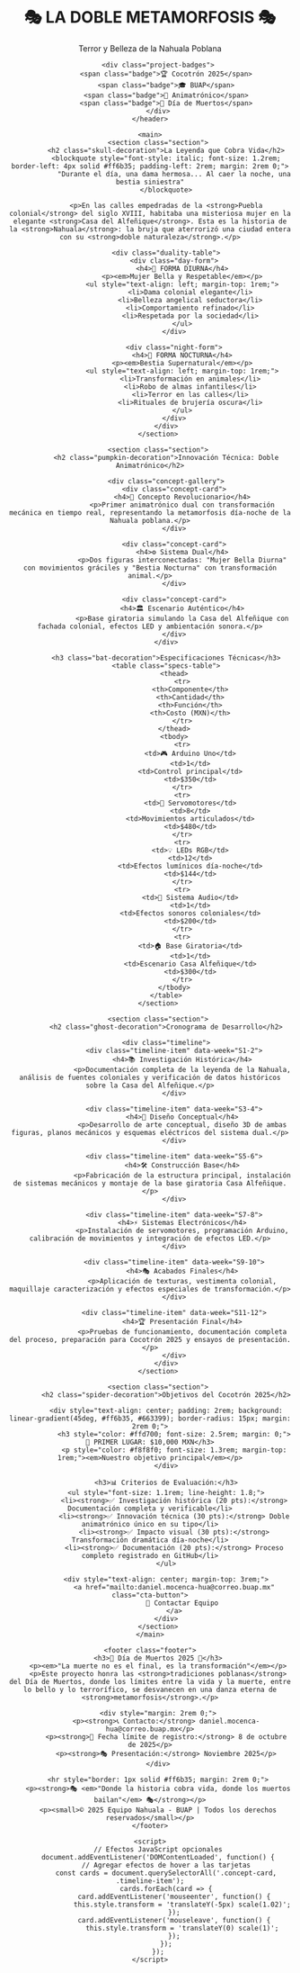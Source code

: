 <!DOCTYPE html>
<html lang="es-MX">
<head>
    <meta charset="UTF-8">
    <meta name="viewport" content="width=device-width, initial-scale=1.0">
    <title>🎭 La Doble Metamorfosis - Nahuala Poblana 🎭</title>
    <link rel="stylesheet" href="assets/css/day-of-dead-theme.css">
    <link rel="icon" href="assets/images/favicon.ico" type="image/x-icon">
    <meta name="description" content="Proyecto animatrónico para Cocotrón 2025 BUAP inspirado en la leyenda poblana de la Nahuala">
    <meta name="keywords" content="Nahuala, BUAP, Cocotrón, animatrónico, Puebla, Día de Muertos">
</head>
<body>
    <header class="main-header">
        <h1 class="spooky-text">🎭 LA DOBLE METAMORFOSIS 🎭</h1>
        <p class="subtitle">Terror y Belleza de la Nahuala Poblana</p>

        <div class="project-badges">
            <span class="badge">🏆 Cocotrón 2025</span>
            <span class="badge">🎓 BUAP</span>
            <span class="badge">🤖 Animatrónico</span>
            <span class="badge">🎃 Día de Muertos</span>
        </div>
    </header>

    <main>
        <section class="section">
            <h2 class="skull-decoration">La Leyenda que Cobra Vida</h2>
            <blockquote style="font-style: italic; font-size: 1.2rem; border-left: 4px solid #ff6b35; padding-left: 2rem; margin: 2rem 0;">
                "Durante el día, una dama hermosa... Al caer la noche, una bestia siniestra"
            </blockquote>

            <p>En las calles empedradas de la <strong>Puebla colonial</strong> del siglo XVIII, habitaba una misteriosa mujer en la elegante <strong>Casa del Alfeñique</strong>. Esta es la historia de la <strong>Nahuala</strong>: la bruja que aterrorizó una ciudad entera con su <strong>doble naturaleza</strong>.</p>

            <div class="duality-table">
                <div class="day-form">
                    <h4>🌅 FORMA DIURNA</h4>
                    <p><em>Mujer Bella y Respetable</em></p>
                    <ul style="text-align: left; margin-top: 1rem;">
                        <li>Dama colonial elegante</li>
                        <li>Belleza angelical seductora</li>
                        <li>Comportamiento refinado</li>
                        <li>Respetada por la sociedad</li>
                    </ul>
                </div>

                <div class="night-form">
                    <h4>🌚 FORMA NOCTURNA</h4>
                    <p><em>Bestia Supernatural</em></p>
                    <ul style="text-align: left; margin-top: 1rem;">
                        <li>Transformación en animales</li>
                        <li>Robo de almas infantiles</li>
                        <li>Terror en las calles</li>
                        <li>Rituales de brujería oscura</li>
                    </ul>
                </div>
            </div>
        </section>

        <section class="section">
            <h2 class="pumpkin-decoration">Innovación Técnica: Doble Animatrónico</h2>

            <div class="concept-gallery">
                <div class="concept-card">
                    <h4>🎯 Concepto Revolucionario</h4>
                    <p>Primer animatrónico dual con transformación mecánica en tiempo real, representando la metamorfosis día-noche de la Nahuala poblana.</p>
                </div>

                <div class="concept-card">
                    <h4>⚙️ Sistema Dual</h4>
                    <p>Dos figuras interconectadas: "Mujer Bella Diurna" con movimientos gráciles y "Bestia Nocturna" con transformación animal.</p>
                </div>

                <div class="concept-card">
                    <h4>🏛️ Escenario Auténtico</h4>
                    <p>Base giratoria simulando la Casa del Alfeñique con fachada colonial, efectos LED y ambientación sonora.</p>
                </div>
            </div>

            <h3 class="bat-decoration">Especificaciones Técnicas</h3>
            <table class="specs-table">
                <thead>
                    <tr>
                        <th>Componente</th>
                        <th>Cantidad</th>
                        <th>Función</th>
                        <th>Costo (MXN)</th>
                    </tr>
                </thead>
                <tbody>
                    <tr>
                        <td>🎮 Arduino Uno</td>
                        <td>1</td>
                        <td>Control principal</td>
                        <td>$350</td>
                    </tr>
                    <tr>
                        <td>🔄 Servomotores</td>
                        <td>8</td>
                        <td>Movimientos articulados</td>
                        <td>$480</td>
                    </tr>
                    <tr>
                        <td>💡 LEDs RGB</td>
                        <td>12</td>
                        <td>Efectos lumínicos día-noche</td>
                        <td>$144</td>
                    </tr>
                    <tr>
                        <td>🎵 Sistema Audio</td>
                        <td>1</td>
                        <td>Efectos sonoros coloniales</td>
                        <td>$200</td>
                    </tr>
                    <tr>
                        <td>🏠 Base Giratoria</td>
                        <td>1</td>
                        <td>Escenario Casa Alfeñique</td>
                        <td>$300</td>
                    </tr>
                </tbody>
            </table>
        </section>

        <section class="section">
            <h2 class="ghost-decoration">Cronograma de Desarrollo</h2>

            <div class="timeline">
                <div class="timeline-item" data-week="S1-2">
                    <h4>📚 Investigación Histórica</h4>
                    <p>Documentación completa de la leyenda de la Nahuala, análisis de fuentes coloniales y verificación de datos históricos sobre la Casa del Alfeñique.</p>
                </div>

                <div class="timeline-item" data-week="S3-4">
                    <h4>🎨 Diseño Conceptual</h4>
                    <p>Desarrollo de arte conceptual, diseño 3D de ambas figuras, planos mecánicos y esquemas eléctricos del sistema dual.</p>
                </div>

                <div class="timeline-item" data-week="S5-6">
                    <h4>🛠️ Construcción Base</h4>
                    <p>Fabricación de la estructura principal, instalación de sistemas mecánicos y montaje de la base giratoria Casa Alfeñique.</p>
                </div>

                <div class="timeline-item" data-week="S7-8">
                    <h4>⚡ Sistemas Electrónicos</h4>
                    <p>Instalación de servomotores, programación Arduino, calibración de movimientos y integración de efectos LED.</p>
                </div>

                <div class="timeline-item" data-week="S9-10">
                    <h4>🎭 Acabados Finales</h4>
                    <p>Aplicación de texturas, vestimenta colonial, maquillaje caracterización y efectos especiales de transformación.</p>
                </div>

                <div class="timeline-item" data-week="S11-12">
                    <h4>🏆 Presentación Final</h4>
                    <p>Pruebas de funcionamiento, documentación completa del proceso, preparación para Cocotrón 2025 y ensayos de presentación.</p>
                </div>
            </div>
        </section>

        <section class="section">
            <h2 class="spider-decoration">Objetivos del Cocotrón 2025</h2>

            <div style="text-align: center; padding: 2rem; background: linear-gradient(45deg, #ff6b35, #663399); border-radius: 15px; margin: 2rem 0;">
                <h3 style="color: #ffd700; font-size: 2.5rem; margin: 0;">🥇 PRIMER LUGAR: $10,000 MXN</h3>
                <p style="color: #f8f8f0; font-size: 1.3rem; margin-top: 1rem;"><em>Nuestro objetivo principal</em></p>
            </div>

            <h3>📊 Criterios de Evaluación:</h3>
            <ul style="font-size: 1.1rem; line-height: 1.8;">
                <li><strong>✅ Investigación histórica (20 pts):</strong> Documentación completa y verificable</li>
                <li><strong>✅ Innovación técnica (30 pts):</strong> Doble animatrónico único en su tipo</li>
                <li><strong>✅ Impacto visual (30 pts):</strong> Transformación dramática día-noche</li>
                <li><strong>✅ Documentación (20 pts):</strong> Proceso completo registrado en GitHub</li>
            </ul>

            <div style="text-align: center; margin-top: 3rem;">
                <a href="mailto:daniel.mocenca-hua@correo.buap.mx" class="cta-button">
                    📧 Contactar Equipo
                </a>
            </div>
        </section>
    </main>

    <footer class="footer">
        <h3>🎃 Día de Muertos 2025 🎃</h3>
        <p><em>"La muerte no es el final, es la transformación"</em></p>
        <p>Este proyecto honra las <strong>tradiciones poblanas</strong> del Día de Muertos, donde los límites entre la vida y la muerte, entre lo bello y lo terrorífico, se desvanecen en una danza eterna de <strong>metamorfosis</strong>.</p>

        <div style="margin: 2rem 0;">
            <p><strong>📞 Contacto:</strong> daniel.mocenca-hua@correo.buap.mx</p>
            <p><strong>📅 Fecha límite de registro:</strong> 8 de octubre de 2025</p>
            <p><strong>🎭 Presentación:</strong> Noviembre 2025</p>
        </div>

        <hr style="border: 1px solid #ff6b35; margin: 2rem 0;">
        <p><strong>🎭 <em>"Donde la historia cobra vida, donde los muertos bailan"</em> 🎭</strong></p>
        <p><small>© 2025 Equipo Nahuala - BUAP | Todos los derechos reservados</small></p>
    </footer>

    <script>
        // Efectos JavaScript opcionales
        document.addEventListener('DOMContentLoaded', function() {
            // Agregar efectos de hover a las tarjetas
            const cards = document.querySelectorAll('.concept-card, .timeline-item');
            cards.forEach(card => {
                card.addEventListener('mouseenter', function() {
                    this.style.transform = 'translateY(-5px) scale(1.02)';
                });
                card.addEventListener('mouseleave', function() {
                    this.style.transform = 'translateY(0) scale(1)';
                });
            });
        });
    </script>
</body>
</html>
